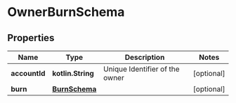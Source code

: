 
# OwnerBurnSchema

## Properties
Name | Type | Description | Notes
------------ | ------------- | ------------- | -------------
**accountId** | **kotlin.String** | Unique Identifier of the owner |  [optional]
**burn** | [**BurnSchema**](BurnSchema.md) |  |  [optional]



